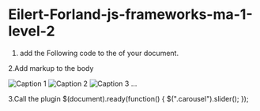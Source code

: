 # Eilert-Forland-js-frameworks-ma-1-level-2


1. add the Following code to the <head> of your document.
<link type="text/css" rel="stylesheet" href="css/slider.css" />                  
<script src="//ajax.googleapis.com/ajax/libs/jquery/1.11.0/jquery.min.js"></script>
<script src="js/slider.js"></script>

2.Add markup to the body
  <div class="carousel">
        <img src="images/1.jpg" alt="Caption 1" />
        <img src="images/2.jpg" alt="Caption 2" />
        <img src="images/3.jpg" alt="Caption 3" /> ...
    </div>
    
3.Call the plugin
$(document).ready(function() {
  $(".carousel").slider();
});
